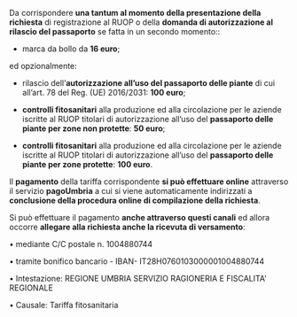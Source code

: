 Da corrispondere **una tantum al momento della presentazione della richiesta** di registrazione al RUOP o della **domanda di autorizzazione al rilascio del passaporto** se fatta in un secondo momento::

- marca da bollo da **16 euro**;

ed opzionalmente:

- rilascio dell’**autorizzazione all’uso del passaporto delle piante** di cui all’art. 78 del Reg. (UE) 2016/2031: **100 euro**;

- **controlli fitosanitari** alla produzione ed alla circolazione per le aziende iscritte al RUOP titolari di autorizzazione all’uso del **passaporto delle piante per zone non protette**: **50 euro**;

- **controlli fitosanitari** alla produzione ed alla circolazione per le aziende iscritte al RUOP titolari di autorizzazione all’uso del **passaporto delle piante per zone protette**: **100 euro**.

Il **pagamento** della tariffa corrispondente **si può effettuare online** attraverso il servizio **pagoUmbria** a cui si viene automaticamente indirizzati a **conclusione della procedura online di compilazione della richiesta**.

Si può effettuare il pagamento **anche attraverso questi canali** ed allora occorre **allegare alla richiesta anche la ricevuta di versamento**:

•	mediante C/C postale n. 1004880744

•	tramite bonifico bancario - IBAN- IT28H0760103000001004880744

•	Intestazione: REGIONE UMBRIA SERVIZIO RAGIONERIA E FISCALITA' REGIONALE

•	 Causale: Tariffa fitosanitaria
